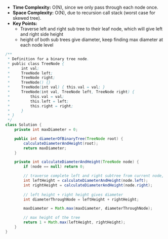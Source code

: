 - **Time Complexity:** O(N), since we only pass through each node once.
- **Space Complexity:** O(N), due to recursion call stack (worst case for skewed tree).
- **Key Points:**
    - Traverse left and right sub tree to their leaf node, which will give left and right side height
    - height of both sub trees give diameter, keep finding max diameter at each node level

```java
/**
 * Definition for a binary tree node.
 * public class TreeNode {
 *     int val;
 *     TreeNode left;
 *     TreeNode right;
 *     TreeNode() {}
 *     TreeNode(int val) { this.val = val; }
 *     TreeNode(int val, TreeNode left, TreeNode right) {
 *         this.val = val;
 *         this.left = left;
 *         this.right = right;
 *     }
 * }
 */
class Solution {
    private int maxDiameter = 0;

    public int diameterOfBinaryTree(TreeNode root) {
        calculateDiameterAndHeight(root);
        return maxDiameter;
    }

    private int calculateDiameterAndHeight(TreeNode node) {
        if (node == null) return 0;

        // traverse complete left and right subtree from current node, which will give left and right subtree height
        int leftHeight = calculateDiameterAndHeight(node.left);
        int rightHeight = calculateDiameterAndHeight(node.right);
        
        // left height + right height gives diameter
        int diameterThroughNode = leftHeight + rightHeight;

        maxDiameter = Math.max(maxDiameter, diameterThroughNode);

        // max height of the tree
        return 1 + Math.max(leftHeight, rightHeight);
    }
}
```